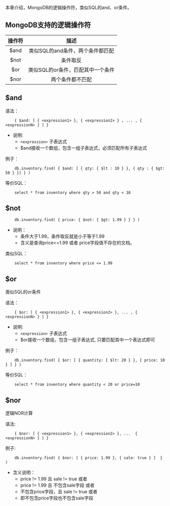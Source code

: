 本章介绍，MongoDB的逻辑操作符，类似SQL的and、or条件。

## MongoDB支持的逻辑操作符
|         操作符         |       描述        
| :-----------: | :------------------------------: | 
|      $and      |  类似SQL的and条件，两个条件都匹配
|      $not      |  条件取反
|      $or       |  类似SQL的or条件，匹配其中一个条件   
|      $nor      |  两个条件都不匹配 

## $and

语法：
```terminal
    { $and: [ { <expression1> }, { <expression2> } , ... , { <expressionN> } ] }
```
- 说明:
    - `<expression>` 子表达式
    - $and接收一个数组，包含一组子表达式，必须匹配所有子表达式

例子：
```terminal
    db.inventory.find( { $and: [ { qty: { $lt : 10 } }, { qty : { $gt: 50 } }] } )
```

等价SQL：
```terminal
    select * from inventory where qty > 50 and qty < 10
```

## $not
```terminal
    db.inventory.find( { price: { $not: { $gt: 1.99 } } } )
```
- 说明：
    - 条件大于1.99，条件取反就是小于等于1.99
    - 含义是查询price<=1.99 或者 price字段值不存在的文档。

类似SQL：
```terminal
    select * from inventory where price <= 1.99
```

## $or

类似SQL的or条件

语法：
```terminal
    { $or: [ { <expression1> }, { <expression2> }, ... , { <expressionN> } ] }
```

- 说明:
    - `<expression>` 子表达式
    - $or接收一个数组，包含一组子表达式, 只要匹配其中一个表达式即可

例子：
```terminal
    db.inventory.find( { $or: [ { quantity: { $lt: 20 } }, { price: 10 } ] } )
```

等价SQL：
```terminal
    select * from inventory where quantity < 20 or price=10
```

## $nor

逻辑NOR计算

语法:
```terminal
    { $nor: [ { <expression1> }, { <expression2> }, ...  { <expressionN> } ] }
```

例子:
```terminal
    db.inventory.find( { $nor: [ { price: 1.99 }, { sale: true } ]  } )
```

- 含义说明：
    - price != 1.99 且 sale != true 或者
    - price != 1.99 且 不包含sale字段 或者
    - 不包含price字段，且 sale != true 或者
    - 即不包含price字段也不包含sale字段